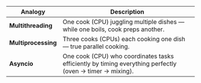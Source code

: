 | Analogy             | Description                                                                                              |
| ------------------- | -------------------------------------------------------------------------------------------------------- |
| **Multithreading**  | One cook (CPU) juggling multiple dishes — while one boils, cook preps another.                           |
| **Multiprocessing** | Three cooks (CPUs) each cooking one dish — true parallel cooking.                                        |
| **Asyncio**         | One cook (CPU) who coordinates tasks efficiently by timing everything perfectly (oven → timer → mixing). |

